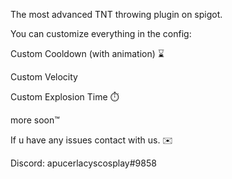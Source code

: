 The most advanced TNT throwing plugin on spigot.

You can customize everything in the config:

Custom Cooldown (with animation) ⌛

Custom Velocity 

Custom Explosion Time ⏱️

more soon™️

If u have any issues contact with us. ✉️

Discord: apucerlacyscosplay#9858
